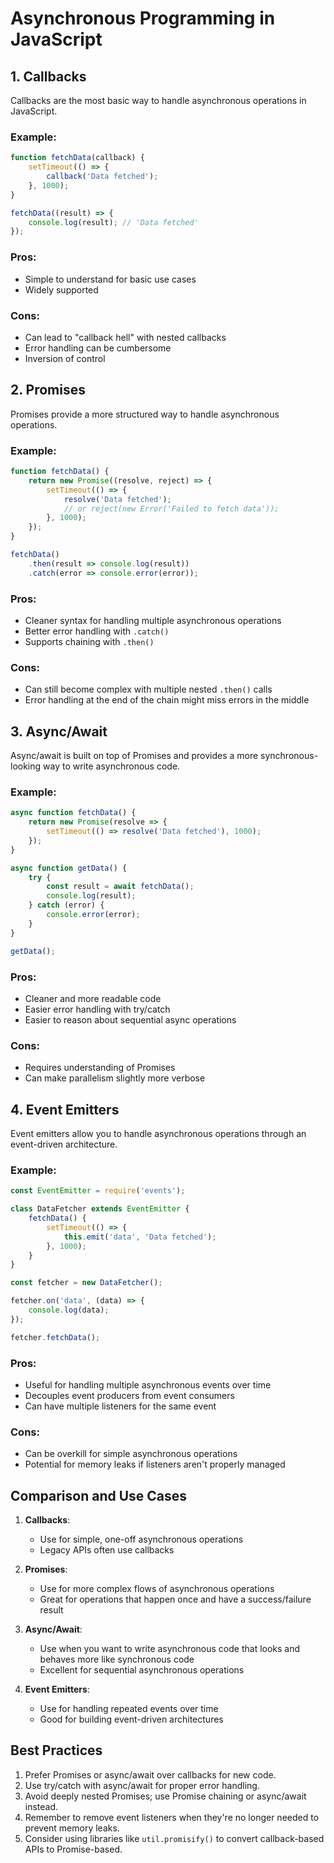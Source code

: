 # Asynchronous Programming in JavaScript

## 1. Callbacks

Callbacks are the most basic way to handle asynchronous operations in JavaScript.

### Example:
```javascript
function fetchData(callback) {
    setTimeout(() => {
        callback('Data fetched');
    }, 1000);
}

fetchData((result) => {
    console.log(result); // 'Data fetched'
});
```

### Pros:
- Simple to understand for basic use cases
- Widely supported

### Cons:
- Can lead to "callback hell" with nested callbacks
- Error handling can be cumbersome
- Inversion of control

## 2. Promises

Promises provide a more structured way to handle asynchronous operations.

### Example:
```javascript
function fetchData() {
    return new Promise((resolve, reject) => {
        setTimeout(() => {
            resolve('Data fetched');
            // or reject(new Error('Failed to fetch data'));
        }, 1000);
    });
}

fetchData()
    .then(result => console.log(result))
    .catch(error => console.error(error));
```

### Pros:
- Cleaner syntax for handling multiple asynchronous operations
- Better error handling with `.catch()`
- Supports chaining with `.then()`

### Cons:
- Can still become complex with multiple nested `.then()` calls
- Error handling at the end of the chain might miss errors in the middle

## 3. Async/Await

Async/await is built on top of Promises and provides a more synchronous-looking way to write asynchronous code.

### Example:
```javascript
async function fetchData() {
    return new Promise(resolve => {
        setTimeout(() => resolve('Data fetched'), 1000);
    });
}

async function getData() {
    try {
        const result = await fetchData();
        console.log(result);
    } catch (error) {
        console.error(error);
    }
}

getData();
```

### Pros:
- Cleaner and more readable code
- Easier error handling with try/catch
- Easier to reason about sequential async operations

### Cons:
- Requires understanding of Promises
- Can make parallelism slightly more verbose

## 4. Event Emitters

Event emitters allow you to handle asynchronous operations through an event-driven architecture.

### Example:
```javascript
const EventEmitter = require('events');

class DataFetcher extends EventEmitter {
    fetchData() {
        setTimeout(() => {
            this.emit('data', 'Data fetched');
        }, 1000);
    }
}

const fetcher = new DataFetcher();

fetcher.on('data', (data) => {
    console.log(data);
});

fetcher.fetchData();
```

### Pros:
- Useful for handling multiple asynchronous events over time
- Decouples event producers from event consumers
- Can have multiple listeners for the same event

### Cons:
- Can be overkill for simple asynchronous operations
- Potential for memory leaks if listeners aren't properly managed

## Comparison and Use Cases

1. **Callbacks**: 
   - Use for simple, one-off asynchronous operations
   - Legacy APIs often use callbacks

2. **Promises**:
   - Use for more complex flows of asynchronous operations
   - Great for operations that happen once and have a success/failure result

3. **Async/Await**:
   - Use when you want to write asynchronous code that looks and behaves more like synchronous code
   - Excellent for sequential asynchronous operations

4. **Event Emitters**:
   - Use for handling repeated events over time
   - Good for building event-driven architectures

## Best Practices

1. Prefer Promises or async/await over callbacks for new code.
2. Use try/catch with async/await for proper error handling.
3. Avoid deeply nested Promises; use Promise chaining or async/await instead.
4. Remember to remove event listeners when they're no longer needed to prevent memory leaks.
5. Consider using libraries like `util.promisify()` to convert callback-based APIs to Promise-based.

